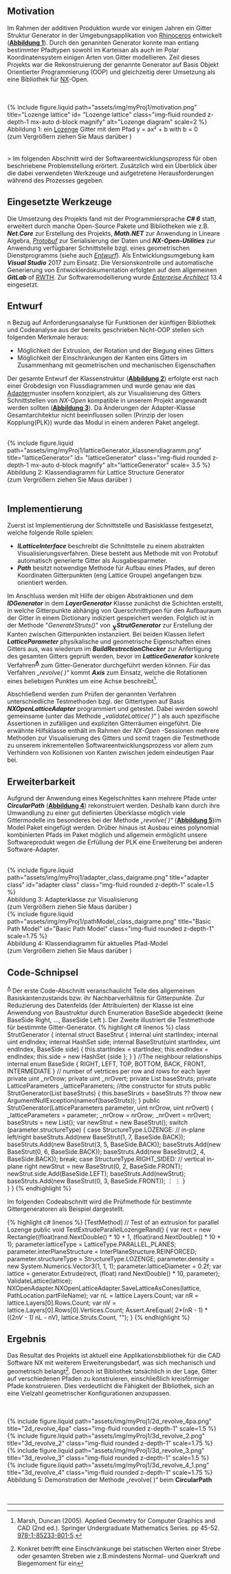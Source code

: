 ## Motivation
Im Rahmen der additiven Produktion wurde vor einigen Jahren ein Gitter Struktur Generator in der
Umgebungsapplikation von [Rhinoceros](https://en.wikipedia.org/wiki/Rhinoceros_3D "Rhinoceros 3D") entwickelt (__[Abbildung 1](#caption1)__). Durch den genannten Generator
konnte man entlang bestimmter Pfadtypen sowohl im Karteisan als auch im Polar
Koordinatensystem einigen Arten von Gitter modellieren. Zeil dieses Projekts war die
Rekonstruierung der genannte Generator auf Basis Objekt Orientierter Programmierung (OOP) und
gleichzeitig derer Umsetzung als eine Bibliothek für [NX](https://de.wikipedia.org/wiki/NX_(Siemens) "Siemens NX")-Open.
<br>
<br>
<br>
<div class="image-270dg-grid-caption-wrapper">
<div class="row ">
    <div class="col-sm mt-3 mt-md-0 img-magnifier-container" id="caption1">
        {% include figure.liquid path="assets/img/myProj1/motivation.png" title="Lozenge lattice" id= "Lozenge lattice"
        class="img-fluid rounded z-depth-1 mx-auto d-block magnify" alt="Lozenge diagram" scale=2 %}
    </div>
</div>
<div class="caption">
    Abbildung 1: ein <a href="https://en.wikipedia.org/wiki/Rhombus">Lozenge</a> Gitter mit dem Pfad y = ax² + b with b = 0 <br> (zum Vergrößern ziehen Sie Maus darüber 
    <tr>
      <td>
        <i class="fa-solid fa-magnifying-glass-plus iconmagnifyPlus" aria-hidden="true"></i>
      </td>
      <td class="building">)</td>
    </tr>
</div>
</div>
<br>
<br>
>
Im folgenden Abschnitt wird der Softwareentwicklungsprozess für oben beschriebene
Problemstellung erörtert. Zusätzlich wird ein Überblick über die dabei verwendeten Werkzeuge
und aufgetretene Herausforderungen während des Prozesses gegeben.

## Eingesetzte Werkzeuge
Die Umsetzung des Projekts fand mit der Programmiersprache ***C# 6*** statt, erweitert durch manche
Open-Source Pakete und Bibliotheken wie z.B. ***Net.Core*** zur Erstellung des Projekts, ***Math.NET*** zur Anwendung in Lineare Algebra, *[Protobuf](https://protobuf.dev/)* 
zur Serialisierung der Daten und ***NX-Open-Utilities*** zur Anwendung verfügbarer Schnittstelle bzgl. eines geometrischen Dienstprogramms (siehe auch
_[Entwurf](#entwurf)_). Als Entwicklungsumgebung kam ***Visual Studio*** 2017 zum Einsatz. Die Versionskontrolle und
automatische Generierung von Entwicklerdokumentation erfolgten auf dem allgemeinen ***GitLab*** of [RWTH](https://www.rwth-aachen.de/cms/~a/root/).
Zur Softwaremodellierung wurde *[Enterprise Architect](https://en.wikipedia.org/wiki/Enterprise_Architect_(software))* 13.4 eingesetzt.

## Entwurf
n Bezug auf Anforderungsanalyse für Funktionen der künftigen Bibliothek und Codeanalyse aus
der bereits geschrieben Nicht-OOP stellen sich folgenden Merkmale heraus:
- Möglichkeit der Extrusion, der Rotation und der Biegung eines Gitters
- Möglichkeit der Einschränkungen der Kanten eins Gitters im Zusammenhang mit geometrischen und mechanischen Eigenschaften

Der gesamte Entwurf der Klassenstruktur (__[Abbildung 2](#caption2 "Klassendiagramm für Gitter-Struktur-Generator")__) erfolgte erst nach einer Grobdesign von
  Flussdiagrammen und wurde genau wie das <a href="https://refactoring.guru/design-patterns/adapter">Adapter</a>muster insofern konzipiert, als zur
  Visualisierung des Gitters Schnittstellen von *NX-Open* kompatible in unserem Projekt angewandt
  werden sollten (__[Abbildung 3](#caption3)__). Da Änderungen der Adapter-Klasse Gesamtarchitektur nicht beeinflussen
  sollen (Prinzip der losen Kopplung(PLK)) wurde das Modul in einem anderen Paket angelegt.

<br>
<div class="image-270dg-grid-caption-wrapper">
<div class="row ">
    <div class="col-sm mt-3 mt-md-0 img-magnifier-container" id="caption2">
        {% include figure.liquid path="assets/img/myProj1/latticeGenerator_klassnendiagramm.png" title="latticeGenerator" id= "latticeGenerator"
        class="img-fluid rounded z-depth-1 mx-auto d-block magnify" alt="latticeGenerator" scale= 3.5 %}
    </div>
</div>
<div class="caption">
    Abbildung 2: Klassendiagramm für Lattice Structure Generator <br> (zum Vergrößern ziehen Sie Maus darüber 
    <tr>
      <td>
        <i class="fa-solid fa-magnifying-glass-plus iconmagnifyPlus" aria-hidden="true"></i>
      </td>
      <td class="building">)</td>
    </tr>
</div>
</div>
<br>

## Implementierung
Zuerst ist Implementierung der Schnittstelle und Basisklasse festgesetzt, welche folgende Rolle spielen:
- ***ILatticeInterface*** beschreibt die Schnittstelle zu einem abstrakten Visualisierungsverfahren.
  Diese besteht aus Methode mit von Protobuf automatisch generierte Gitter als
  Ausgabesparmeter.
- ***Path*** besitzt notwendige Methode für Aufbau eines Pfades, auf deren Koordinaten
  Gitterpunkten (eng Lattice Groupe) angefangen bzw. orientiert werden.

<a id="word-to-refer"></a>
Im Anschluss werden mit Hilfe der obigen Abstraktionen und dem  ***IDGenerator*** in dem ***LayerGenerator*** Klasse zunächst die Schichten erstellt, in welche Gitterpunkte abhängig von
Querschnitttypen für den Aufbauraum der Gitter in einem Dictionary indiziert gespeichert werden.
Folglich ist in der Methode "*GenerateStruts()*" von <sub style="font-size: 1.02em;">__[∨](#code-schnipsel "StrutGenerator Klasse")__</sub>***StrutGenerator*** zur Erstellung der Kanten
zwischen Gitterpunkten instanziiert. Bei beiden Klassen liefert ***LatticeParameter*** physikalische und geometrische Eigenschaften eines Gitters aus,
was wiederum im ***BuildRestrectionChecker*** zur Anfertigung des gesamten Gitters geprüft werden, bevor im ***LatticeGenerator*** konkrete Verfahren<sup style="font-size: 0.85em;">**[Ʌ](#entwurf "Möglichkeiten")**</sup>
zum Gitter-Generator durchgeführt werden können. Für das Verfahren *„revolve( )“* kommt ***Axis*** zum Einsatz, welche 
die Rotationen eines beliebigen Punktes um eine Achse beschreibt[^M05].

[^M05]: Marsh, Duncan (2005). Applied Geometry for Computer Graphics and CAD (2nd ed.). Springer Undergraduate Mathematics Series. pp 45-52. [978-1-85233-801-5](https://link.springer.com/book/10.1007/b138823).

Abschließend werden zum Prüfen der genannten Verfahren unterschiedliche Testmethoden bzgl.
der Gittertypen auf Basis ***NXOpenLatticeAdapter*** programmiert und getestet. Dabei werden sowohl
gemeinsame (unter das Methode *„validateLattice( )“* ) als auch spezifische Assertionen in
zufälligen und expliziten Gitterräumen eingeführt. Die erwähnte Hilfsklasse enthält im Rahmen der
*NX-Open* -Sessionen mehrere Methoden zur Visualisierung des Gitters und somit tragen die
Testmethode zu unserem inkrementellen Softwareentwicklungsprozess vor allem zum Verhindern
von Kollisionen von Kanten zwischen jedem eindeutigen Paar bei.

## Erweiterbarkeit
Aufgrund der Anwendung eines Kegelschnittes kann mehrere Pfade unter ***CircularPath*** (__[Abbildung 4](#caption4)__) rekonstruiert
werden. Deshalb kann durch ihre Umwandlung zu einer gut definierten Überklasse möglich viele
Gittermodelle ins besonderes bei der Methode *„revolve( )“* (__[Abbildung 5](#caption5)__)im Model Paket eingefügt werden. Drüber
hinaus ist Ausbau eines polynomial kombinierten Pfads im Paket möglich und allgemein ermöglicht
unsere Softwareprodukt wegen die Erfüllung der PLK eine Erweiterung bei anderen Software-Adapter.

<br>
<div class="row justify-content-sm-center align-items-end">
    <div class="col-sm-5 mt-3 mt-md-0 d-flex flex-column" id="caption3">
        {% include figure.liquid path="assets/img/myProj1/adapter_class_daigrame.png" title="adapter class" id="adapter class" 
            class="img-fluid rounded z-depth-1" scale=1.5 %}
        <div class="caption">Abbildung 3: Adapterklasse zur Visualisierung <br> (zum Vergrößern ziehen Sie Maus darüber 
         <tr>
           <td style="vertical-align: top; text-align: center" >
             <i class="fa-sharp fa-solid fa-magnifying-glass-plus iconmagnifyPlus" aria-hidden="true"></i>
           </td>
           <td class="building">)</td>
         </tr>
        </div>
    </div>
    <div class="col-sm-7 mt-3 mt-md-0 d-flex flex-lg-column" id="caption4">
        {% include figure.liquid path="assets/img/myProj1/pathModel_class_daigrame.png" title="Basic Path Model" id="Basic Path Model" class="img-fluid rounded z-depth-1" scale=1.75 %}
        <div class="caption">Abbildung 4: Klassendiagramm für aktuelles Pfad-Model <br> (zum Vergrößern ziehen Sie Maus darüber 
         <tr>
           <td style="vertical-align: top; text-align: center" >
             <i class="fa-sharp fa-solid fa-magnifying-glass-plus iconmagnifyPlus" aria-hidden="true"></i>
           </td>
           <td class="building">)</td>
         </tr>
        </div>
    </div>
</div>


## Code-Schnipsel
<sup style="font-size: 0.85em;">[Ʌ](#word-to-refer "StrutGenerator") </sup> Der erste Code-Abschnitt veranschaulicht Teile des allgemeinen Basiskantenzustands bzw. ihr
Nachbarverhältnis für Gitterpunkte. Zur Reduzierung des Datenfelds (der Attribuierten) der Klasse
ist eine Anwendung von Baustruktur durch Enumeration BaseSide abgedeckt (keine BaseSide
Right, …, BaseSide Left ). Der Zweite illustriert die Testmethode für bestimmte Gitter-Generator.
{% highlight c# linenos %}
class StrutGenerator
{
    internal struct BaseStrut
    {
        internal uint startIndex;
        internal uint endIndex;
        internal HashSet<BaseSide> side;
        internal BaseStrut(uint startIndex, uint endIndex, BaseSide side)
        {
        this.startIndex = startIndex;
        this.endIndex = endIndex;
        this.side = new HashSet<BaseSide> {side };
        }
    }
    //The neighbour relationships
    internal enum BaseSide
    {
        RIGHT,
        LEFT,
        TOP,
        BOTTOM,
        BACK,
        FRONT,
        INTERMEDIATE
    }
    // number of vetrtices per row and rows for each layer
    private uint _nrOrow;
    private uint _nrOvert;
    private List<BaseStrut> baseStruts;
    private LatticeParameters _latticeParameters;
    //the constructor for struts
    public StrutGenerator(List<BaseStrut> baseStruts)
    {
    this.baseStruts = baseStruts ?? throw new ArgumentNullException(nameof(baseStruts));
    }
    public StrutGenerator(LatticeParameters parameter, uint nrOrow, uint nrOvert)
    {
        _latticeParameters = parameter;
        _nrOrow = nrOrow;
        _nrOvert = nrOvert;
        baseStruts = new List<BaseStrut>();
        var newStrut = new BaseStrut();
        switch (parameter.structureType)
        {
            case StructureType.LOZENGE:
            // in-plane left/right
            baseStruts.Add(new BaseStrut(1, 7, BaseSide.BACK));
            baseStruts.Add(new BaseStrut(3, 5, BaseSide.BACK));
            baseStruts.Add(new BaseStrut(0, 6, BaseSide.BACK));
            baseStruts.Add(new BaseStrut(2, 4, BaseSide.BACK));
            break;
            case StructureType.RIGHT_SIDED:
            // vertical in-plane right
            newStrut = new BaseStrut(0, 2, BaseSide.FRONT);
            newStrut.side.Add(BaseSide.LEFT);
            baseStruts.Add(newStrut);
            baseStruts.Add(new BaseStrut(0, 3, BaseSide.FRONT));
            ⋮
            ⋮
        }  
    }
}
{% endhighlight %}
<br>

Im folgenden Codeabschnitt wird die Prüfmethode für bestimmte Gittergeneratoren als Beispiel dargestellt.


{% highlight c# linenos %}
[TestMethod]
// Test of an extrusion for parallel Lozenge
public void TestExtrudeParallelLozengeRand()
{
    var rect = new Rectangle((float)rand.NextDouble() * 10 + 1, (float)rand.NextDouble() * 10 + 1);
    parameter.latticeType = LatticeType.PARALLEL_PLANES;
    parameter.interPlaneStructure = InterPlaneStructure.REINFORCED;
    parameter.structureType = StructureType.LOZENGE;
    parameter.density = new System.Numerics.Vector3(1, 1, 1);
    parameter.latticeDiameter = 0.2f;
    var lattice = generator.Extrude(rect, (float) rand.NextDouble() * 10, parameter);
    ValidateLattice(lattice);
    NXOpenAdapter.NXOpenLatticeAdapter.SaveLatticeAsCones(lattice, PathLocation.partFileName);
    var nL = lattice.Layers.Count;
    var nR = lattice.Layers[0].Rows.Count;
    var nV = lattice.Layers[0].Rows[0].Vertices.Count;
    Assert.AreEqual( 2*(nR - 1) * ((2*nV - 1)* nL - nV), lattice.Struts.Count, "");
 }
{% endhighlight %}
<br>


## Ergebnis
Das Resultat des Projekts ist aktuell eine Applikationsbibliothek für die CAD Software NX mit
weiterem Erweiterungsbedarf, was sich mechanisch und geometrisch belangt[^aspect]. Denoch ist Bibliothek tatsächlich in der Lage, Gitter auf verschiedenen Pfaden zu konstruieren, einschließlich kreisförmiger Pfade konstruieren. Dies verdeutlicht die Fähigkeit der Bibliothek, sich an eine Vielzahl geometrischer Konfigurationen anzupassen.

[^aspect]: Konkret betrifft eine Einschränkunge bei statischen Werten einer Strebe oder gesamten Streben wie z.B.mindestens Normal- und Querkraft und Biegemoment für ein
<br>
<br>
<div class="row justify-content-sm-center align-items-end">
    <div class="col-sm-6 mt-3 mt-md-0 d-flex flex-column">
        {% include figure.liquid path="assets/img/myProj1/2d_revolve_4pa.png" title="2d_revolve_4pa" 
            class="img-fluid rounded z-depth-1" scale=1.5 %}
    </div>
    <div class="col-sm-6 mt-3 mt-md-0 d-flex flex-lg-column">
        {% include figure.liquid path="assets/img/myProj1/3d_revolve_2.png" title="3d_revolve_2" class="img-fluid rounded z-depth-1" scale=1.75 %}
    </div>
</div>
<div class="row justify-content-sm-center align-items-end">
    <div class="col-sm-6 mt-3 mt-md-0 d-flex flex-column" id="caption5">
        {% include figure.liquid path="assets/img/myProj1/3d_revolve_3.png" title="3d_revolve_3" 
            class="img-fluid rounded z-depth-1" scale=1.5 %}
    </div>
    <div class="col-sm-6 mt-3 mt-md-0 d-flex flex-lg-column">
        {% include figure.liquid path="assets/img/myProj1/3d_revolve_4_1.png" title="3d_revolve_4" class="img-fluid rounded z-depth-1" scale=1.75 %}
    </div>
</div>
<div class="caption">
    Abbildung 5: Demonstration der Methode „revolve( )“ beim <span style="font-weight: bold;">CircularPath</span>
</div>
<br>
<br>

***